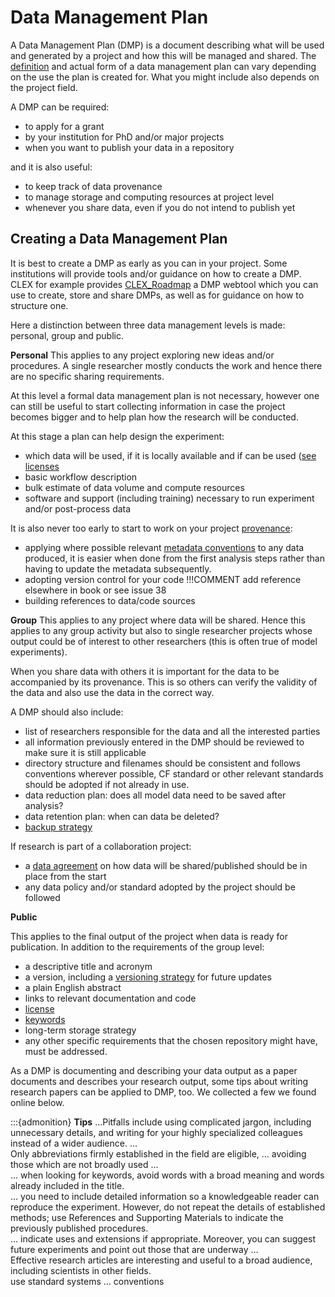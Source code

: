 # Data Management Plan

A Data Management Plan (DMP) is a document describing what will be used and generated by a project and how this will be managed and shared. The [definition](https://ardc.edu.au/resources/aboutdata/data-management-plans/) and actual form of a data management plan can vary depending on the use the plan is created for. What you might include also depends on the project field.

A DMP can be required:

* to apply for a grant
* by your institution for PhD and/or major projects
* when you want to publish your data in a repository

and it is also useful:

* to keep track of data provenance
* to manage storage and computing resources at project level
* whenever you share data, even if you do not intend to publish yet

## Creating a Data Management Plan

It is best to create a DMP as early as you can in your project. Some institutions will provide tools and/or guidance on how to create a DMP.
CLEX for example provides [CLEX_Roadmap](https://clex.dmponline.cloud.edu.au) a DMP webtool which you can use to create, store and share DMPs, as well as for guidance on how to structure one. 

Here a distinction between three data management levels is made: personal, group and public. 

**Personal**
 This applies to any project exploring new ideas and/or procedures. A single researcher mostly conducts the work and hence there are no specific sharing requirements.

At this level a formal data management plan is not necessary, however one can still be useful to start collecting information in case the project becomes bigger and to help plan how the research will be conducted.

At this stage a plan can help design the experiment:

* which data will be used, if it is locally available and if can be used ([see licenses](license.md)
* basic workflow description
* bulk estimate of data volume and compute resources
* software and support (including training) necessary to run experiment and/or post-process data

It is also never too early to start to work on your project [provenance](provenance.md):

* applying where possible relevant [metadata conventions](conventions.md) to any data produced, it is easier when done from the first analysis steps rather than having to update the metadata subsequently.
* adopting version control for your code  !!!COMMENT add reference elsewhere in book or see issue 38
* building references to data/code sources

**Group**
 This applies to any project where data will be shared. Hence this applies to any group activity but also to single researcher projects whose output could be of interest to other researchers (this is often true of model experiments).

When you share data with others it is important for the data to be accompanied by its provenance. This is so others can verify the validity of the data and also use the data in the correct way.

A DMP should also include:

* list of researchers responsible for the data and all the interested parties
* all information previously entered in the DMP should be reviewed to make sure it is still applicable
* directory structure and filenames should be consistent and follows conventions wherever possible, CF standard or other relevant standards should be adopted if not already in use.
* data reduction plan: does all model data need to be saved after analysis?
* data retention plan: when can data be deleted?
* [backup strategy](../tech/backup.md)

If research is part of a collaboration project:

* a [data agreement](collaboration-agreement.md) on how data will be shared/published should be in place from the start
* any data policy and/or standard adopted by the project should be followed

**Public**

 This applies to the final output of the project when data is ready for publication. In addition to the requirements of the group level:

* a descriptive title and acronym
* a version, including a [versioning strategy](../tech/versioning.md) for future updates
* a plain English abstract
* links to relevant documentation and code
* [license](license.md)
* [keywords](../tech/keywords.md)
* long-term storage strategy
* any other specific requirements that the chosen repository might have, must be addressed.

As a DMP is documenting and describing your data output as a paper documents and describes your research output, some tips about writing research papers can be applied to DMP, too. We collected a few we found online below.

:::{admonition} **Tips**
...Pitfalls include using complicated jargon, including unnecessary details, and writing for your highly specialized colleagues instead of a wider audience. ...<br>
Only abbreviations firmly established in the field are eligible, … avoiding those which are not broadly used ...<br>
… when looking for keywords, avoid words with a broad meaning and words already included in the title.<br>
… you need to include detailed information so a knowledgeable reader can reproduce the experiment. However, do not repeat the details of established methods; use References and Supporting Materials to indicate the previously published procedures.<br>
… indicate uses and extensions if appropriate. Moreover, you can suggest future experiments and point out those that are underway ...<br>
Effective research articles are interesting and useful to a broad audience, including scientists in other fields.<br>
use standard systems … conventions<br>
